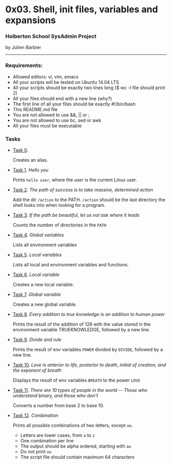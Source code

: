 # 0x03. Shell, init files, variables and expansions

### Holberton School SysAdmin Project

by Julien Barbier

---

### Requirements:

- Allowed editors: vi, vim, emacs
- All your scripts will be tested on Ubuntu 14.04 LTS
- All your scripts should be exactly two lines long ($ wc -l file should print 2)
- All your files should end with a new line (why?)
- The first line of all your files should be exactly #!/bin/bash
- This README.md file
- You are not allowed to use &&, || or ;
- You are not allowed to use bc, sed or awk
- All your files must be executable

### Tasks

- [Task 0](0-alias). *<o>*

  Creates an alias.

- [Task 1](1-hello_you). *Hello you*

  Prints `hello user`, where the *user* is the current Linux user.

- [Task 2](2-path). *The path of success is to take massive, determined action*

  Add the dir `/action` to the PATH.
  `/action` should be the last directory the shell looks into when looking for a program.

- [Task 3](3-paths). *If the path be beautiful, let us not ask where it leads*

  Counts the number of directories in the `PATH`

- [Task 4](4-global_variables). *Global variables*

  Lists all environment variables

- [Task 5](5-local_variables). *Local variables*

  Lists all local and environment variables and functions.

- [Task 6](6-create_local_variable). *Local variable*

  Creates a new local variable.

- [Task 7](7-create_global_variable). *Global variable*

  Creates a new global variable.

- [Task 8](8-true_knowledge). *Every addition to true knowledge is an addition to human power*

  Prints the result of the addition of 128 with the value stored in the
  environment variable TRUEKNOWLEDGE, followed by a new line. 

- [Task 9](9-divide_and_rule). *Divide and rule*

  Prints the result of env variables `POWER` divided by `DIVIDE`, followed by a new line.

- [Task 10](10-love_exponent_breath). *Love is anterior to life, posterior to* 
  *death, initial of creation, and the exponent of breath*

  Displays the result of env variables `BREATH` to the power `LOVE`

- [Task 11](11-binary_to_decimal). *There are 10 types of people in the world*
  *-- Those who understand binary, and those who don't*

  Converts a number from base 2 to base 10.

- [Task 12](12-combinations). *Combination*

  Prints all possible combinations of two letters, except `oo`.
  - Letters are lower cases, from `a` to `z`
  - One combination per line
  - The output should be alpha ordered, starting with `aa`
  - Do not print `oo`
  - The script file should contain maximum 64 characters
